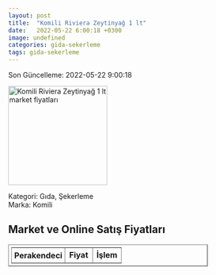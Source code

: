 ```yaml
---
layout: post
title:  "Komili Riviera Zeytinyağ 1 lt"
date:   2022-05-22 6:00:18 +0300
image: undefined
categories: gida-sekerleme
tags: gida-sekerleme
---
```


Son Güncelleme: 2022-05-22 9:00:18

<img src="undefined" width="200" alt="Komili Riviera Zeytinyağ 1 lt market fiyatları" />

Kategori: Gıda, Şekerleme
<br />
Marka: Komili

<h2>Market ve Online Satış Fiyatları</h2>

<table border="1" style="padding: 5px;width:80%;">
  <tr>
    <td style="padding: 5px;"><strong>Perakendeci</strong></td>
    <td><strong>Fiyat</strong></td>
    <td><strong>İşlem</strong></td>
  </tr>
  
</table>
